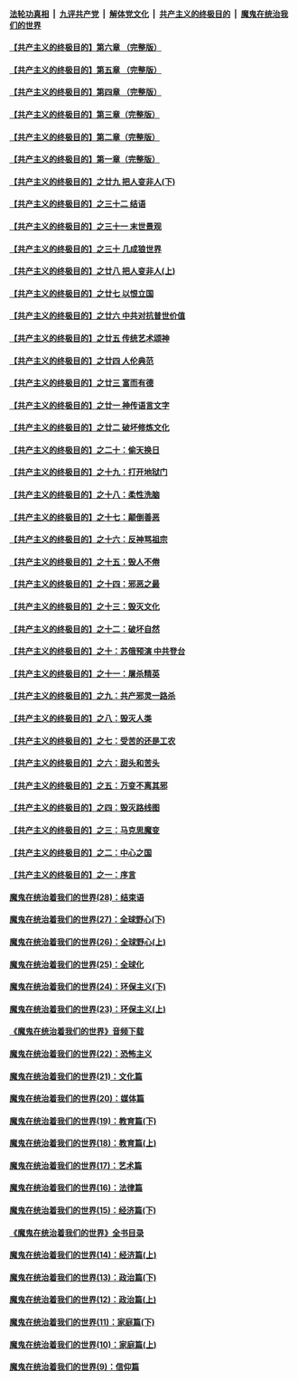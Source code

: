 

####  [法轮功真相](../../../../basic/blob/master/README.md?t=06011531) &nbsp;|&nbsp; [九评共产党](../../../../9ping.md/blob/master/README.md?t=06011531) &nbsp;|&nbsp; [解体党文化](../../../../jtdwh.md/blob/master/README.md?t=06011531)  &nbsp;|&nbsp; [共产主义的终极目的](../../../../gczydzjmd.md/blob/master/README.md?t=06011531) &nbsp;|&nbsp; [魔鬼在统治我们的世界](../../../../mgztzwmdsj.md/blob/master/README.md?t=06011531) 

#### [【共产主义的终极目的】第六章 （完整版）](../pages/nsc422/n11428913.md?t=06011531) 

#### [【共产主义的终极目的】第五章 （完整版）](../pages/nsc422/n11428912.md?t=06011531) 

#### [【共产主义的终极目的】第四章 （完整版）](../pages/nsc422/n11428907.md?t=06011531) 

#### [【共产主义的终极目的】第三章（完整版）](../pages/nsc422/n11428848.md?t=06011531) 

#### [【共产主义的终极目的】第二章（完整版）](../pages/nsc422/n11428831.md?t=06011531) 

#### [【共产主义的终极目的】第一章（完整版）](../pages/nsc422/n11417651.md?t=06011531) 

#### [【共产主义的终极目的】之廿九 把人变非人(下)](../pages/nsc422/n11344140.md?t=06011531) 

#### [【共产主义的终极目的】之三十二 结语](../pages/nsc422/n11360535.md?t=06011531) 

#### [【共产主义的终极目的】之三十一 末世景观](../pages/nsc422/n11351129.md?t=06011531) 

#### [【共产主义的终极目的】之三十 几成狼世界](../pages/nsc422/n11348280.md?t=06011531) 

#### [【共产主义的终极目的】之廿八 把人变非人(上)](../pages/nsc422/n11340492.md?t=06011531) 

#### [【共产主义的终极目的】之廿七 以恨立国](../pages/nsc422/n11336944.md?t=06011531) 

#### [【共产主义的终极目的】之廿六 中共对抗普世价值](../pages/nsc422/n11324785.md?t=06011531) 

#### [【共产主义的终极目的】之廿五 传统艺术颂神](../pages/nsc422/n11296396.md?t=06011531) 

#### [【共产主义的终极目的】之廿四 人伦典范](../pages/nsc422/n11296397.md?t=06011531) 

#### [【共产主义的终极目的】之廿三 富而有德](../pages/nsc422/n11283598.md?t=06011531) 

#### [【共产主义的终极目的】之廿一 神传语言文字](../pages/nsc422/n11263265.md?t=06011531) 

#### [【共产主义的终极目的】之廿二 破坏修炼文化](../pages/nsc422/n11245728.md?t=06011531) 

#### [【共产主义的终极目的】之二十：偷天换日](../pages/nsc422/n11238846.md?t=06011531) 

#### [【共产主义的终极目的】之十九：打开地狱门](../pages/nsc422/n11206376.md?t=06011531) 

#### [【共产主义的终极目的】之十八：柔性洗脑](../pages/nsc422/n11199994.md?t=06011531) 

#### [【共产主义的终极目的】之十七：颠倒善恶](../pages/nsc422/n11179782.md?t=06011531) 

#### [【共产主义的终极目的】之十六：反神骂祖宗](../pages/nsc422/n11166798.md?t=06011531) 

#### [【共产主义的终极目的】之十五：毁人不倦](../pages/nsc422/n11166792.md?t=06011531) 

#### [【共产主义的终极目的】之十四：邪恶之最](../pages/nsc422/n11150249.md?t=06011531) 

#### [【共产主义的终极目的】之十三：毁灭文化](../pages/nsc422/n11135227.md?t=06011531) 

#### [【共产主义的终极目的】之十二：破坏自然](../pages/nsc422/n11135214.md?t=06011531) 

#### [【共产主义的终极目的】之十：苏俄预演 中共登台](../pages/nsc422/n11118424.md?t=06011531) 

#### [【共产主义的终极目的】之十一：屠杀精英](../pages/nsc422/n11118442.md?t=06011531) 

#### [【共产主义的终极目的】之九：共产邪灵一路杀](../pages/nsc422/n11114139.md?t=06011531) 

#### [【共产主义的终极目的】之八：毁灭人类](../pages/nsc422/n11108503.md?t=06011531) 

#### [【共产主义的终极目的】之七：受苦的还是工农](../pages/nsc422/n11101809.md?t=06011531) 

#### [【共产主义的终极目的】之六：甜头和苦头](../pages/nsc422/n11096971.md?t=06011531) 

#### [【共产主义的终极目的】之五：万变不离其邪](../pages/nsc422/n11091285.md?t=06011531) 

#### [【共产主义的终极目的】之四：毁灭路线图](../pages/nsc422/n11086284.md?t=06011531) 

#### [【共产主义的终极目的】之三：马克思魔变](../pages/nsc422/n11061941.md?t=06011531) 

#### [【共产主义的终极目的】之二：中心之国](../pages/nsc422/n11047728.md?t=06011531) 

#### [【共产主义的终极目的】之一：序言](../pages/nsc422/n11086077.md?t=06011531) 

#### [魔鬼在统治着我们的世界(28)：结束语](../pages/nsc422/n10936246.md?t=06011531) 

#### [魔鬼在统治着我们的世界(27)：全球野心(下)](../pages/nsc422/n10928319.md?t=06011531) 

#### [魔鬼在统治着我们的世界(26)：全球野心(上)](../pages/nsc422/n10900318.md?t=06011531) 

#### [魔鬼在统治着我们的世界(25)：全球化](../pages/nsc422/n10788205.md?t=06011531) 

#### [魔鬼在统治着我们的世界(24)：环保主义(下)](../pages/nsc422/n10695307.md?t=06011531) 

#### [魔鬼在统治着我们的世界(23)：环保主义(上)](../pages/nsc422/n10688613.md?t=06011531) 

#### [《魔鬼在统治着我们的世界》音频下载](../pages/nsc422/n10635553.md?t=06011531) 

#### [魔鬼在统治着我们的世界(22)：恐怖主义](../pages/nsc422/n10614727.md?t=06011531) 

#### [魔鬼在统治着我们的世界(21)：文化篇](../pages/nsc422/n10597706.md?t=06011531) 

#### [魔鬼在统治着我们的世界(20)：媒体篇](../pages/nsc422/n10586579.md?t=06011531) 

#### [魔鬼在统治着我们的世界(19)：教育篇(下)](../pages/nsc422/n10564808.md?t=06011531) 

#### [魔鬼在统治着我们的世界(18)：教育篇(上)](../pages/nsc422/n10526970.md?t=06011531) 

#### [魔鬼在统治着我们的世界(17)：艺术篇](../pages/nsc422/n10499093.md?t=06011531) 

#### [魔鬼在统治着我们的世界(16)：法律篇](../pages/nsc422/n10485969.md?t=06011531) 

#### [魔鬼在统治着我们的世界(15)：经济篇(下)](../pages/nsc422/n10469975.md?t=06011531) 

#### [《魔鬼在统治着我们的世界》全书目录](../pages/nsc422/n10464261.md?t=06011531) 

#### [魔鬼在统治着我们的世界(14)：经济篇(上)](../pages/nsc422/n10457370.md?t=06011531) 

#### [魔鬼在统治着我们的世界(13)：政治篇(下)](../pages/nsc422/n10448270.md?t=06011531) 

#### [魔鬼在统治着我们的世界(12)：政治篇(上)](../pages/nsc422/n10444576.md?t=06011531) 

#### [魔鬼在统治着我们的世界(11)：家庭篇(下)](../pages/nsc422/n10440961.md?t=06011531) 

#### [魔鬼在统治着我们的世界(10)：家庭篇(上)](../pages/nsc422/n10435448.md?t=06011531) 

#### [魔鬼在统治着我们的世界(9)：信仰篇](../pages/nsc422/n10432159.md?t=06011531) 

